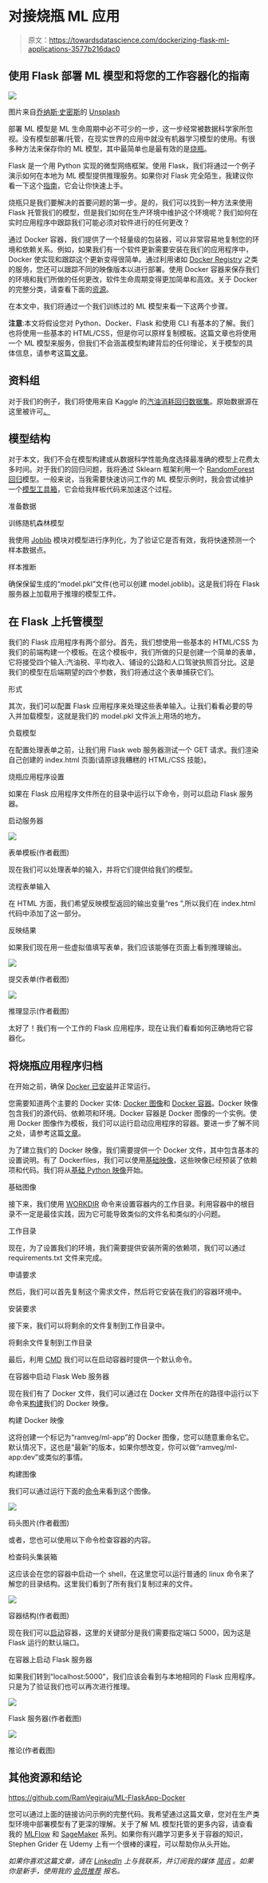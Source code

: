 # 对接烧瓶 ML 应用

> 原文：<https://towardsdatascience.com/dockerizing-flask-ml-applications-3577b216dac0>

## 使用 Flask 部署 ML 模型和将您的工作容器化的指南

![](img/11d87e0264d339ee7268a3197ea1fe46.png)

图片来自[乔纳斯·史密斯](https://unsplash.com/@jonassmith)的 [Unsplash](https://unsplash.com/photos/aL6tG-j-E4Y)

部署 ML 模型是 ML 生命周期中必不可少的一步，这一步经常被数据科学家所忽视。没有模型部署/托管，在现实世界的应用中就没有机器学习模型的使用。有很多种方法来保存你的 ML 模型，其中最简单也是最有效的是[烧瓶](https://flask.palletsprojects.com/en/2.1.x/)。

Flask 是一个用 Python 实现的微型网络框架。使用 Flask，我们将通过一个例子演示如何在本地为 ML 模型提供推理服务。如果你对 Flask 完全陌生，我建议你看一下这个[指南](https://www.digitalocean.com/community/tutorials/how-to-make-a-web-application-using-flask-in-python-3)，它会让你快速上手。

烧瓶只是我们要解决的首要问题的第一步。是的，我们可以找到一种方法来使用 Flask 托管我们的模型，但是我们如何在生产环境中维护这个环境呢？我们如何在实时应用程序中跟踪我们可能必须对软件进行的任何更改？

通过 Docker 容器，我们提供了一个轻量级的包装器，可以非常容易地复制您的环境和依赖关系。例如，如果我们有一个软件更新需要安装在我们的应用程序中，Docker 使实现和跟踪这个更新变得很简单。通过利用诸如 [Docker Registry](https://docs.docker.com/registry/) 之类的服务，您还可以跟踪不同的映像版本以进行部署。使用 Docker 容器来保存我们的环境和我们所做的任何更改，软件生命周期变得更加简单和高效。关于 Docker 的完整分类，请查看下面的[资源](https://medium.com/swlh/what-exactly-is-docker-1dd62e1fde38)。

在本文中，我们将通过一个我们训练过的 ML 模型来看一下这两个步骤。

**注意**:本文将假设您对 Python、Docker、Flask 和使用 CLI 有基本的了解。我们也将使用一些基本的 HTML/CSS，但是你可以原样复制模板。这篇文章也将使用一个 ML 模型来服务，但我们不会涵盖模型构建背后的任何理论，关于模型的具体信息，请参考这篇[文章](https://medium.com/analytics-vidhya/basic-ml-models-pros-cons-code-demos-66412eb98b6f)。

## 资料组

对于我们的例子，我们将使用来自 Kaggle 的[汽油消耗回归数据集](https://www.kaggle.com/datasets/harinir/petrol-consumption)。原始数据源在这里被许可[。](https://creativecommons.org/publicdomain/zero/1.0/)

## 模型结构

对于本文，我们不会在模型构建或从数据科学性能角度选择最准确的模型上花费太多时间。对于我们的回归问题，我将通过 Sklearn 框架利用一个 [RandomForest 回归](https://scikit-learn.org/stable/modules/generated/sklearn.ensemble.RandomForestRegressor.html)模型。一般来说，当我需要快速访问工作的 ML 模型示例时，我会尝试维护一个[模型工具箱](https://github.com/RamVegiraju/ML-ToolBox)，它会给我样板代码来加速这个过程。

准备数据

训练随机森林模型

我使用 [Joblib](https://joblib.readthedocs.io/en/latest/) 模块对模型进行序列化，为了验证它是否有效，我将快速预测一个样本数据点。

样本推断

确保保留生成的“model.pkl”文件(也可以创建 model.joblib)。这是我们将在 Flask 服务器上加载用于推理的模型工件。

## 在 Flask 上托管模型

我们的 Flask 应用程序有两个部分。首先，我们想使用一些基本的 HTML/CSS 为我们的前端构建一个模板。在这个模板中，我们所做的只是创建一个简单的表单，它将接受四个输入:汽油税、平均收入、铺设的公路和人口驾驶执照百分比。这是我们的模型在后端期望的四个参数，我们将通过这个表单捕获它们。

形式

其次，我们可以配置 Flask 应用程序来处理这些表单输入。让我们看看必要的导入并加载模型，这就是我们的 model.pkl 文件派上用场的地方。

负载模型

在配置处理表单之前，让我们用 Flask web 服务器测试一个 GET 请求。我们渲染自己创建的 index.html 页面(请原谅我糟糕的 HTML/CSS 技能)。

烧瓶应用程序设置

如果在 Flask 应用程序文件所在的目录中运行以下命令，则可以启动 Flask 服务器。

启动服务器

![](img/933961e7266a1d62600cab46a45cbf59.png)

表单模板(作者截图)

现在我们可以处理表单的输入，并将它们提供给我们的模型。

流程表单输入

在 HTML 方面，我们希望反映模型返回的输出变量“res ”,所以我们在 index.html 代码中添加了这一部分。

反映结果

如果我们现在用一些虚拟值填写表单，我们应该能够在页面上看到推理输出。

![](img/a85de97e1683271c684113b448793b8b.png)

提交表单(作者截图)

![](img/3666b8b37542ff22e7a0f4b28b1e1932.png)

推理显示(作者截图)

太好了！我们有一个工作的 Flask 应用程序，现在让我们看看如何正确地将它容器化。

## 将烧瓶应用程序归档

在开始之前，确保 [Docker 已安装](https://docs.docker.com/get-docker/)并正常运行。

您需要知道两个主要的 Docker 实体: [Docker 图像](https://docs.docker.com/engine/reference/commandline/image/)和 [Docker 容器](https://www.docker.com/resources/what-container/)。Docker 映像包含我们的源代码、依赖项和环境。Docker 容器是 Docker 图像的一个实例。使用 Docker 图像作为模板，我们可以运行启动应用程序的容器。要进一步了解不同之处，请参考这篇[文章](https://phoenixnap.com/kb/docker-image-vs-container)。

为了建立我们的 Docker 映像，我们需要提供一个 Docker 文件，其中包含基本的设置说明。有了 Dockerfiles，我们可以使用[基础映像](https://docs.docker.com/docker-hub/official_images/)，这些映像已经预装了依赖项和代码。我们将从[基础 Python 映像](https://hub.docker.com/_/python)开始。

基础图像

接下来，我们使用 [WORKDIR](https://www.educative.io/answers/what-is-the-workdir-command-in-docker) 命令来设置容器内的工作目录。利用容器中的根目录不一定是最佳实践，因为它可能导致类似的文件名和类似的小问题。

工作目录

现在，为了设置我们的环境，我们需要提供安装所需的依赖项，我们可以通过 requirements.txt 文件来完成。

申请要求

然后，我们可以首先复制这个需求文件，然后将它安装在我们的容器环境中。

安装要求

接下来，我们可以将剩余的文件复制到工作目录中。

将剩余文件复制到工作目录

最后，利用 [CMD](https://phoenixnap.com/kb/docker-cmd-vs-entrypoint#:~:text=CMD%20is%20an%20instruction%20that,container%20with%20a%20specific%20executable.) 我们可以在启动容器时提供一个默认命令。

在容器中启动 Flask Web 服务器

现在我们有了 Docker 文件，我们可以通过在 Docker 文件所在的路径中运行以下命令来[构建](https://docs.docker.com/engine/reference/commandline/build/)我们的 Docker 映像。

构建 Docker 映像

这将创建一个标记为“ramveg/ml-app”的 Docker 图像，您可以随意重命名它。默认情况下，这也是“最新”的版本，如果你想改变，你可以做“ramveg/ml-app:dev”或类似的事情。

构建图像

我们可以通过运行下面的[命令](https://docs.docker.com/engine/reference/commandline/images/)来看到这个图像。

![](img/717dc599f7a457823654beffa9b4d220.png)

码头图片(作者截图)

或者，您也可以使用以下命令检查容器的内容。

检查码头集装箱

这应该会在您的容器中启动一个 shell，在这里您可以运行普通的 linux 命令来了解您的目录结构。这里我们看到了所有我们复制过来的文件。

![](img/5170e2894828be82afb727d3c7ee394f.png)

容器结构(作者截图)

现在我们可以[启动](https://docs.docker.com/engine/reference/commandline/run/)容器，这里的关键部分是我们需要指定端口 5000，因为这是 Flask 运行的默认端口。

在容器上启动 Flask 服务器

如果我们转到“localhost:5000”，我们应该会看到与本地相同的 Flask 应用程序。只是为了验证我们也可以再次进行推理。

![](img/83989c673cd8466284e15494f5607ca7.png)

Flask 服务器(作者截图)

![](img/45ba819b361f9d15dab8b614891b3f19.png)

推论(作者截图)

## 其他资源和结论

<https://github.com/RamVegiraju/ML-FlaskApp-Docker>  

您可以通过上面的链接访问示例的完整代码。我希望通过这篇文章，您对在生产类型环境中部署模型有了更深的理解。关于了解 ML 模型托管的更多内容，请查看我的 [MLFlow](/mlflow-model-serving-bcd936d59052) 和 [SageMaker](https://ram-vegiraju.medium.com/list/amazon-sagemaker-f1b06f720fba) 系列。如果你有兴趣学习更多关于容器的知识，Stephen Grider 在 Udemy 上有一个很棒的课程，可以帮助你从头开始。

*如果你喜欢这篇文章，请在* [*LinkedIn*](https://www.linkedin.com/in/ram-vegiraju-81272b162/) *上与我联系，并订阅我的媒体* [*简讯*](https://ram-vegiraju.medium.com/subscribe) *。如果你是新手，使用我的* [*会员推荐*](https://ram-vegiraju.medium.com/membership) *报名。*
